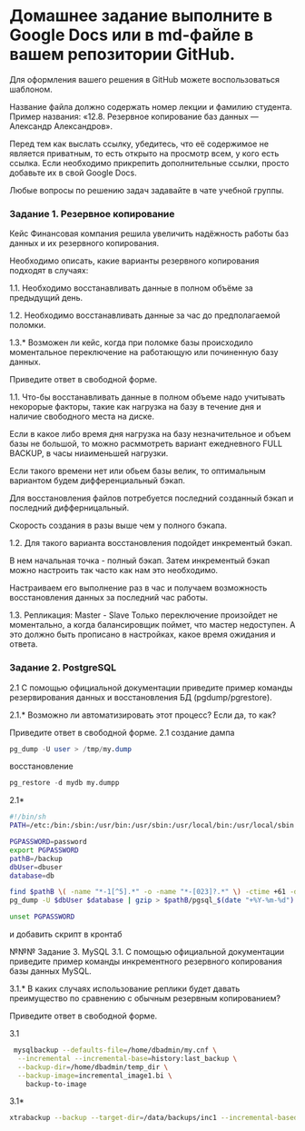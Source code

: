 # Домашнее задание выполните в Google Docs или в md-файле в вашем репозитории GitHub.

Для оформления вашего решения в GitHub можете воспользоваться шаблоном.

Название файла должно содержать номер лекции и фамилию студента. Пример названия: «12.8. Резервное копирование баз данных — Александр Александров».

Перед тем как выслать ссылку, убедитесь, что её содержимое не является приватным, то есть открыто на просмотр всем, у кого есть ссылка. Если необходимо прикрепить дополнительные ссылки, просто добавьте их в свой Google Docs.

Любые вопросы по решению задач задавайте в чате учебной группы.

### Задание 1. Резервное копирование
Кейс
Финансовая компания решила увеличить надёжность работы баз данных и их резервного копирования.

Необходимо описать, какие варианты резервного копирования подходят в случаях:

1.1. Необходимо восстанавливать данные в полном объёме за предыдущий день.

1.2. Необходимо восстанавливать данные за час до предполагаемой поломки.

1.3.* Возможен ли кейс, когда при поломке базы происходило моментальное переключение на работающую или починенную базу данных.

Приведите ответ в свободной форме.

1.1. Что-бы восстанавливать данные в полном объеме надо учитывать некорорые факторы, такие как нагрузка на базу в течение дня и наличие свободного места на диске.

Если в какое либо время дня нагрузка на базу незначительное и объем базы не большой, то можно расммотреть вариант ежедневного FULL BACKUP, в часы ниаименьшей нагрузки.

Если такого времени нет или обьем базы велик, то оптимальным вариантом будем дифференциальный бэкап.

Для восстановления файлов потребуется последний созданный бэкап и последний дифферницальный.

Скорость создания в разы выше чем у полного бэкапа.

1.2. Для такого варианта восстановления подойдет инкрементый бэкап.

В нем начальная точка - полный бэкап. Затем инкрементый бэкап можно настроить так часто как нам это необходимо.

Настраиваем его выполнение раз в час и получаем возможность восстановления данных за последний час работы.

1.3. Репликация: Master - Slave
Только переключение произойдет не моментально, а когда балансировщик поймет, что мастер недоступен. А это должно быть прописано в настройках, какое время ожидания и ответа.

### Задание 2. PostgreSQL
2.1 С помощью официальной документации приведите пример команды резервирования данных и восстановления БД (pgdump/pgrestore).

2.1.* Возможно ли автоматизировать этот процесс? Если да, то как?

Приведите ответ в свободной форме.
2.1 создание дампа
```sql
pg_dump -U user > /tmp/my.dump
```
восстановление
```sql
pg_restore -d mydb my.dumpp
```
2.1* 
```bash
#!/bin/sh
PATH=/etc:/bin:/sbin:/usr/bin:/usr/sbin:/usr/local/bin:/usr/local/sbin

PGPASSWORD=password
export PGPASSWORD
pathB=/backup
dbUser=dbuser
database=db

find $pathB \( -name "*-1[^5].*" -o -name "*-[023]?.*" \) -ctime +61 -delete
pg_dump -U $dbUser $database | gzip > $pathB/pgsql_$(date "+%Y-%m-%d").sql.gz

unset PGPASSWORD
```
и добавить скрипт в кронтаб

№№№ Задание 3. MySQL
3.1. С помощью официальной документации приведите пример команды инкрементного резервного копирования базы данных MySQL.

3.1.* В каких случаях использование реплики будет давать преимущество по сравнению с обычным резервным копированием?

Приведите ответ в свободной форме.

3.1
```bash
 mysqlbackup --defaults-file=/home/dbadmin/my.cnf \
  --incremental --incremental-base=history:last_backup \
  --backup-dir=/home/dbadmin/temp_dir \
  --backup-image=incremental_image1.bi \
    backup-to-image
```
3.1*
```bash
xtrabackup --backup --target-dir=/data/backups/inc1 --incremental-basedir=/data/backups/base
```
